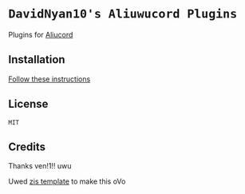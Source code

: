 # `DavidNyan10's Aliuwucord Plugins`

Plugins for [Aliucord](https://github.com/Aliucord)

## Installation

[Follow these instructions](https://canary.discord.com/channels/811255666990907402/847566769258233926/847568591930523718)

## License

	MIT

## Credits

Thanks ven!1!! uwu

Uwed [zis template](https://github.com/Aliucord/plugins-template/) to make this oVo

